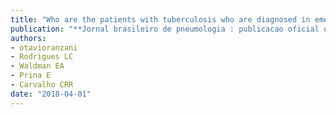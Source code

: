 ```yaml
---
title: "Who are the patients with tuberculosis who are diagnosed in emergency facilities? An analysis of treatment outcomes in the state of São Paulo, Brazil"
publication: "**Jornal brasileiro de pneumologia : publicacao oficial da Sociedade Brasileira de Pneumologia e Tisilogia**. 44(2):125-133. <a href='https://doi.org/10.1590/s1806-37562017000000384' target='_blank' rel='noopener noreferrer'>10.1590/s1806-37562017000000384</a>"
authors:
- otavioranzani
- Rodrigues LC
- Waldman EA
- Prina E
- Carvalho CRR
date: "2018-04-01"
---
```

